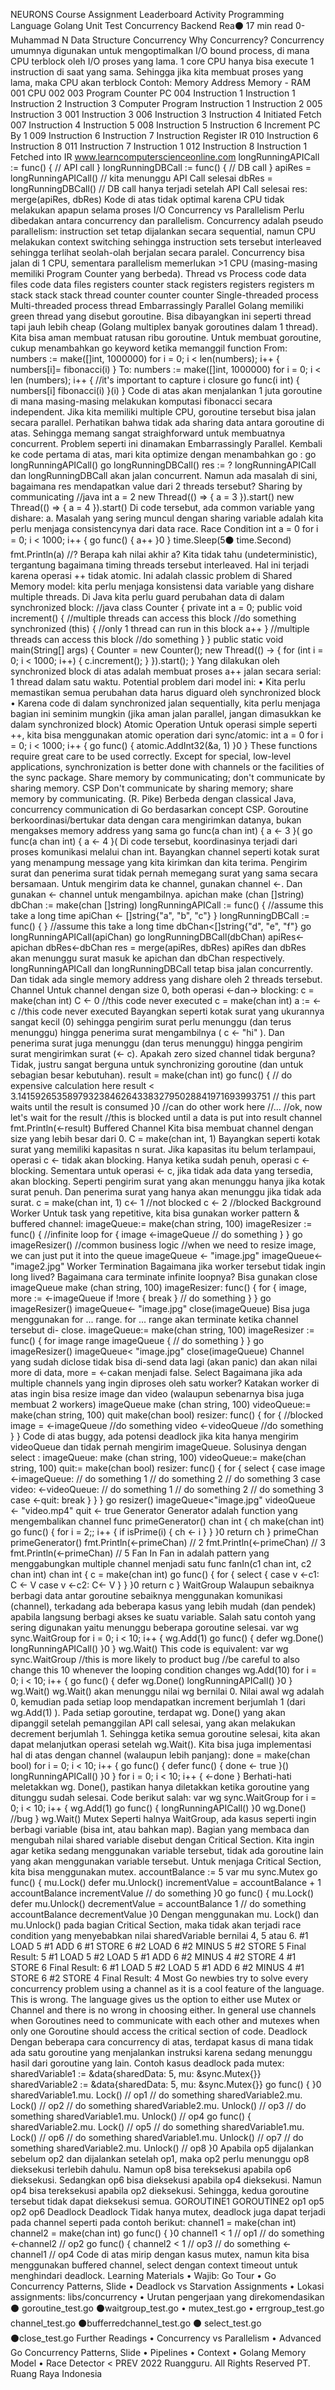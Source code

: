 
NEURONS Course Assignment Leaderboard Activity
Programming Language
Golang
Unit Test
Concurrency
Backend Rea⚫ 17 min read
0-
Muhammad N
Data Structure
Concurrency
Why Concurrency?
Concurrency umumnya digunakan untuk mengoptimalkan I/O bound process, di mana CPU terblock oleh I/O proses yang lama.
1 core CPU hanya bisa execute 1 instruction di saat yang sama. Sehingga jika kita membuat proses yang lama, maka CPU akan terblock
Contoh:
Memory Address
Memory - RAM
001
CPU
002
003
Program Counter PC
004
Instruction 1 Instruction 1 Instruction 2 Instruction 3
Computer Program
Instruction 1
Instruction 2
005
Instruction 3
001
Instruction 3
006
Instruction 3
Instruction 4
Initiated Fetch
007
Instruction 4
Instruction 5
008
Instruction 5
Instruction 6
Increment PC By 1
009
Instruction 6
Instruction 7
Instruction Register IR
010
Instruction 6
Instruction 8
011
Instruction 7
Instruction 1
012
Instruction 8
Instruction 1 Fetched into IR
www.learncomputerscienceonline.com
longRunningAPICall := func() { // API call }
longRunningDBCall := func() { // DB call }
apiRes = longRunningAPICall() // kita menunggu API Call selesai
dbRes = longRunningDBCall() // DB call hanya terjadi setelah API Call selesai
res: merge(apiRes, dbRes)
Kode di atas tidak optimal karena CPU tidak melakukan apapun selama proses I/O
Concurrency vs Parallelism
Perlu dibedakan antara concurrency dan parallelism. Concurrency adalah pseudo parallelism: instruction set tetap dijalankan secara sequential, namun CPU melakukan context switching sehingga instruction sets tersebut interleaved sehingga terlihat seolah-olah berjalan secara paralel. Concurrency bisa jalan di 1 CPU, sementara parallelism memerlukan >1 CPU (masing-masing memiliki Program Counter yang berbeda).
Thread vs Process
code
data
files
code
data
files
registers
counter
stack
registers
registers
registers
m
stack
stack
stack
thread
counter
counter
counter
Single-threaded process
Multi-threaded process
thread
Embarrassingly Parallel
Golang memiliki green thread yang disebut goroutine. Bisa dibayangkan ini seperti thread tapi jauh lebih cheap (Golang multiplex banyak goroutines dalam 1 thread). Kita bisa aman membuat ratusan ribu goroutine.
Untuk membuat goroutine, cukup menambahkan go keyword ketika memanggil function From:
numbers := make([]int, 1000000)
for i = 0; i < len(numbers); i++ {
numbers[i]= fibonacci(i)
}
To:
numbers := make([]int, 1000000)
for i = 0; i < len (numbers); i++ {
//it's important to capture i closure
go func(i int) {
numbers[i] fibonacci(i)
}(i) }
Code di atas akan menjalankan 1 juta goroutine di mana masing-masing melakukan komputasi fibonacci secara independent. Jika kita memiliki multiple CPU, goroutine tersebut bisa jalan secara parallel.
Perhatikan bahwa tidak ada sharing data antara goroutine di atas. Sehingga memang sangat straighforward untuk membuatnya concurrent. Problem seperti ini dinamakan Embarrassingly Parallel. Kembali ke code pertama di atas, mari kita optimize dengan menambahkan go :
go longRunningAPICall()
go longRunningDBCall()
res := ?
longRunningAPICall dan longRunningDBCall akan jalan concurrent. Namun ada masalah di sini, bagaimana res mendapatkan value dari 2 threads tersebut?
Sharing by communicating
//java
int a = 2
new Thread(() => { a = 3 }).start()
new Thread(() => { a = 4 }).start()
Di code tersebut, ada common variable yang dishare: a. Masalah yang sering muncul dengan sharing variable adalah kita perlu menjaga consistencynya dari data race.
Race Condition
int a = 0
for i = 0; i < 1000; i++ {
go func() {
a++
}0
}
time.Sleep(5⚫ time.Second)
fmt.Println(a) //?
Berapa kah nilai akhir a? Kita tidak tahu (undeterministic), tergantung bagaimana timing threads tersebut interleaved.
Hal ini terjadi karena operasi ++ tidak atomic.
Ini adalah classic problem di Shared Memory model: kita perlu menjaga konsistensi data variable yang dishare multiple threads. Di Java kita perlu guard perubahan data di dalam synchronized block:
//java
class Counter {
private int a = 0;
public void increment() {
//multiple threads can access this block
//do something
synchronized (this) {
//only 1 thread can run in this block
a++
}
//multiple threads can access this block //do something
}
}
public static void main(String[] args) {
Counter = new Counter();
new Thread(() -> {
for (int i = 0; i < 1000; i++) {
c.increment();
}
}).start();
}
Yang dilakukan oleh synchronized block di atas adalah membuat proses a++ jalan secara serial: 1 thread dalam satu waktu. Potential problem dari model ini:
• Kita perlu memastikan semua perubahan data harus diguard oleh synchronized block
• Karena code di dalam synchronized jalan sequentially, kita perlu menjaga bagian ini seminim mungkin (jika aman jalan parallel, jangan dimasukkan ke dalam synchronized block)
Atomic Operation
Untuk operasi simple seperti ++, kita bisa menggunakan atomic operation dari sync/atomic:
int a = 0
for i = 0; i < 1000; i++ {
go func() {
atomic.AddInt32(&a, 1)
}0
}
These functions require great care to be used correctly. Except for special, low-level applications, synchronization is better done with channels or the facilities of the sync package. Share memory by communicating; don't communicate by sharing memory.
CSP
Don't communicate by sharing memory; share memory by communicating. (R. Pike)
Berbeda dengan classical Java, concurrency communication di Go berdasarkan concept CSP. Goroutine berkoordinasi/bertukar data dengan cara mengirimkan datanya, bukan mengakses memory address yang
sama
go func(a chan int) { a <- 3 }(
go func(a chan int) { a <- 4 }(
Di code tersebut, koordinasinya terjadi dari proses komunikasi melalui chan int. Bayangkan channel seperti kotak surat yang menampung message yang kita kirimkan dan kita terima. Pengirim surat dan penerima surat tidak pernah memegang surat yang sama secara bersamaan.
Untuk mengirim data ke channel, gunakan channel <-. Dan gunakan <- channel untuk mengambilnya.
apichan make (chan []string) dbChan := make(chan []string)
longRunningAPICall := func() {
//assume this take a long time apiChan <- []string{"a", "b", "c"}
}
longRunningDBCall := func() {
}
//assume this take a long time
dbChan<[]string{"d", "e", "f"}
go longRunningAPICall(apiChan)
go longRunningDBCall(dbChan)
apiRes<-apichan
dbRes<-dbChan
res = merge(apiRes, dbRes)
apiRes dan dbRes akan menunggu surat masuk ke apichan dan dbChan respectively. longRunningAPICall dan longRunningDBCall tetap bisa jalan concurrently. Dan tidak ada single memory address yang dishare oleh 2 threads tersebut.
Channel
Untuk channel dengan size 0, both operasi <-dan-> blocking:
c = make(chan int)
C <- 0
//this code never executed
c = make(chan int)
a := <- c
//this code never executed
Bayangkan seperti kotak surat yang ukurannya sangat kecil (0) sehingga pengirim surat perlu menunggu (dan terus menunggu) hingga penerima surat mengambilnya ( c <- "hi" ). Dan penerima surat juga menunggu (dan terus menunggu) hingga pengirim surat mengirimkan surat (<- c).
Apakah zero sized channel tidak berguna? Tidak, justru sangat berguna untuk synchronizing goroutine (dan untuk sebagian besar kebutuhan).
result = make(chan int)
go func() {
// do expensive calculation here
result < 3.1415926535897932384626433832795028841971693993751
// this part waits until the result is consumed
}0
//can do other work here
//...
//ok, now let's wait for the result
//this is blocked until a data is put into result channel fmt.Println(<-result)
Buffered Channel
Kita bisa membuat channel dengan size yang lebih besar dari 0.
C = make(chan int, 1)
Bayangkan seperti kotak surat yang memiliki kapasitas n surat. Jika kapasitas itu belum terlampaui, operasi c <- tidak akan blocking. Hanya ketika sudah penuh, operasi c <- blocking. Sementara untuk operasi <- c, jika tidak ada data yang tersedia, akan blocking.
Seperti pengirim surat yang akan menunggu hanya jika kotak surat penuh. Dan penerima surat yang hanya akan menunggu jika tidak ada surat.
c = make(chan int, 1)
c<- 1 //not blocked
c <- 2 //blocked
Background Worker
Untuk task yang repetitive, kita bisa gunakan worker pattern & buffered channel:
imageQueue:= make(chan string, 100)
imageResizer := func() {
//infinite loop
for {
image <-imageQueue
// do something
}
}
go imageResizer()
//common business logic
//when we need to resize image, we can just put it into the queue
imageQueue <- "image.jpg"
imageQueue<- "image2.jpg"
Worker Termination
Bagaimana jika worker tersebut tidak ingin long lived? Bagaimana cara terminate infinite loopnya? Bisa gunakan close
imageQueue make (chan string, 100)
imageResizer: func() {
for {
image, more := <-imageQueue
if !more {
break
}
// do something
}
}
go imageResizer()
imageQueue<- "image.jpg"
close(imageQueue)
Bisa juga menggunakan for ... range. for ... range akan terminate ketika channel tersebut di-
close.
imageQueue:= make(chan string, 100)
imageResizer := func() {
for image range imageQueue {
// do something
}
}
go imageResizer()
imageQueue< "image.jpg"
close(imageQueue)
Channel yang sudah diclose tidak bisa di-send data lagi (akan panic) dan akan nilai more di data, more = <-cakan menjadi false.
Select
Bagaimana jika ada multiple channels yang ingin diproses oleh satu worker? Katakan worker di atas ingin bisa resize image dan video (walaupun sebenarnya bisa juga membuat 2 workers)
imageQueue make (chan string, 100)
videoQueue:= make(chan string, 100)
quit make(chan bool)
resizer: func() {
for {
//blocked
image = <-imageQueue
//do something
video <-videoQueue
//do something
}
}
Code di atas buggy, ada potensi deadlock jika kita hanya mengirim videoQueue dan tidak pernah
mengirim imageQueue. Solusinya dengan select :
imageQueue: make (chan string, 100)
videoQueue:= make(chan string, 100)
quit:= make(chan bool)
resizer: func() {
for {
select {
case image
<-imageQueue:
// do something 1
// do something 2
// do something 3
case video:
<-videoQueue:
// do something 1
// do something 2
// do something 3
case <-quit:
break
}
}
}
go resizer()
imageQueue<"image.jpg"
videoQueue <- "video.mp4"
quit <- true
Generator
Generator adalah function yang mengembalikan channel
func primeGenerator() chan int {
ch
make(chan int)
go func() {
for i = 2;; i++ {
if isPrime(i) {
ch <- i
}
}
}0
return ch
}
primeChan primeGenerator()
fmt.Println(<-primeChan) // 2
fmt.Println(<-primeChan) // 3
fmt.Println(<-primeChan) // 5
Fan
In
Fan in adalah pattern yang menggabungkan multiple channel menjadi satu
func fanIn(c1 chan int, c2 chan int) chan int {
c = make(chan int)
go func() {
for {
select {
case v <-c1:
C <- V
case v <-c2:
C<- V
}
}
}0
return c
}
WaitGroup
Walaupun sebaiknya berbagi data antar goroutine sebaiknya menggunakan komunikasi (channel),
terkadang ada beberapa kasus yang lebih mudah (dan pendek) apabila langsung berbagi akses ke suatu variable. Salah satu contoh yang sering digunakan yaitu menunggu beberapa goroutine selesai.
var wg sync.WaitGroup
for i = 0; i < 10; i++ {
wg.Add(1)
go func() {
defer wg.Done()
longRunningAPICall()
}0
}
wg.Wait()
This code is equivalent:
var wg sync.WaitGroup
//this is more likely to product bug
//be careful to also change this 10 whenever the looping condition changes
wg.Add(10)
for i = 0; i < 10; i++ {
go func() {
defer wg.Done()
longRunningAPICall()
}0
}
wg.Wait()
wg.Wait() akan menunggu nilai wg bernilai 0. Nilai awal wg adalah 0, kemudian pada setiap loop mendapatkan increment berjumlah 1 (dari wg.Add(1) ). Pada setiap goroutine, terdapat wg. Done() yang akan dipanggil setelah pemanggilan API call selesai, yang akan melakukan decrement berjumlah 1. Sehingga ketika semua goroutine selesai, kita akan dapat melanjutkan operasi setelah wg.Wait(). Kita bisa juga implementasi hal di atas dengan channel (walaupun lebih panjang):
done = make(chan bool)
for i = 0; i < 10; i++ {
go func() {
defer func() { done <- true }()
longRunningAPICall()
}0
}
for i = 0; i < 10; i++ {
<-done
}
Berhati-hati meletakkan wg. Done(), pastikan hanya diletakkan ketika goroutine yang ditunggu sudah
selesai. Code berikut salah:
var wg sync.WaitGroup
for i = 0; i < 10; i++ {
wg.Add(1)
go func() {
longRunningAPICall()
}0
wg.Done() //bug
}
wg.Wait()
Mutex
Seperti halnya WaitGroup, ada kasus seperti ingin berbagi variable (bisa int, atau bahkan map). Bagian yang membaca dan mengubah nilai shared variable disebut dengan Critical Section. Kita ingin agar ketika sedang menggunakan variable tersebut, tidak ada goroutine lain yang akan menggunakan variable tersebut. Untuk menjaga Critical Section, kita bisa menggunakan mutex.
accountBalance := 5
var mu sync.Mutex
go func() {
mu.Lock()
defer mu.Unlock()
incrementValue = accountBalance + 1
accountBalance incrementValue
// do something
}0
go func() {
mu.Lock()
defer mu.Unlock()
decrementValue = accountBalance 1
// do something
accountBalance decrementValue
}0
Dengan menggunakan mu. Lock() dan mu.Unlock() pada bagian Critical Section, maka tidak
akan terjadi race condition yang menyebabkan nilai sharedVariable bernilai 4, 5 atau 6.
#1 LOAD 5
#1 ADD 6
#1 STORE 6
#2 LOAD 6
#2 MINUS 5
#2 STORE 5
Final Result: 5
#1 LOAD 5
#2
LOAD 5
#1 ADD 6
#2 MINUS 4
#2
STORE 4
#1 STORE 6
Final Result: 6
#1
LOAD 5
#2 LOAD 5
#1 ADD 6
#2
MINUS 4
#1
STORE 6
#2 STORE 4
Final Result: 4
Most Go newbies try to solve every concurrency problem using a channel as it is a cool feature of the
language. This is wrong. The language gives us the option to either use Mutex or Channel and there is no wrong in choosing either.
In general use channels when Goroutines need to communicate with each other and mutexes when
only one Goroutine should access the critical section of code.
Deadlock
Dengan beberapa cara concurrency di atas, terdapat kasus di mana tidak ada satu goroutine yang
menjalankan instruksi karena sedang menunggu hasil dari goroutine yang lain.
Contoh kasus deadlock pada mutex:
sharedVariable1 := &data{sharedData: 5, mu: &sync.Mutex{}}
sharedVariable2 := &data{sharedData: 5, mu: &sync.Mutex{}}
go func() {
}0
sharedVariable1.mu. Lock() // op1
// do something
sharedVariable2.mu. Lock() // op2
// do something
sharedVariable2.mu. Unlock() // op3
// do something
sharedVariable1.mu. Unlock() // op4
go func() {
sharedVariable2.mu. Lock() // op5
// do something
sharedVariable1.mu. Lock() // op6
// do something
sharedVariable1.mu. Unlock() // op7
// do something
sharedVariable2.mu. Unlock() // op8
}0
Apabila op5 dijalankan sebelum op2 dan dijalankan setelah op1, maka op2 perlu menunggu op8 dieksekusi terlebih dahulu. Namun op8 bisa tereksekusi apabila op6 dieksekusi. Sedangkan op6 bisa dieksekusi apabila op4 dieksekusi. Namun op4 bisa tereksekusi apabila op2 dieksekusi. Sehingga, kedua goroutine tersebut tidak dapat dieksekusi semua.
GOROUTINE1
GOROUTINE2
op1
op5
op2
op6
Deadlock
Deadlock
Tidak hanya mutex, deadlock juga dapat terjadi pada channel seperti pada contoh berikut:
channel1 = make(chan int)
channel2 = make(chan int)
go func() {
}0
channel1 < 1 // op1
// do something
<-channel2 // op2
go func() {
channel2 < 1 // op3
// do something
<-channel1 // op4
Code di atas mirip dengan kasus mutex, namun kita bisa menggunakan buffered channel, select
dengan context timeout untuk menghindari deadlock.
Learning Materials
• Wajib: Go Tour
• Go Concurrency Patterns, Slide
• Deadlock vs Starvation
Assignments
•
Lokasi assignments: libs/concurrency
•
Urutan pengerjaan yang direkomendasikan
⚫ goroutine_test.go
⚫waitgroup_test.go
•
mutex_test.go
•
errgroup_test.go
channel_test.go
⚫bufferredchannel_test.go
⚫ select_test.go
⚫close_test.go
Further Readings
• Concurrency vs Parallelism
• Advanced Go Concurrency Patterns, Slide
• Pipelines
• Context
• Golang Memory Model
• Race Detector
< PREV
2022 Ruangguru. All Rights Reserved PT. Ruang Raya Indonesia